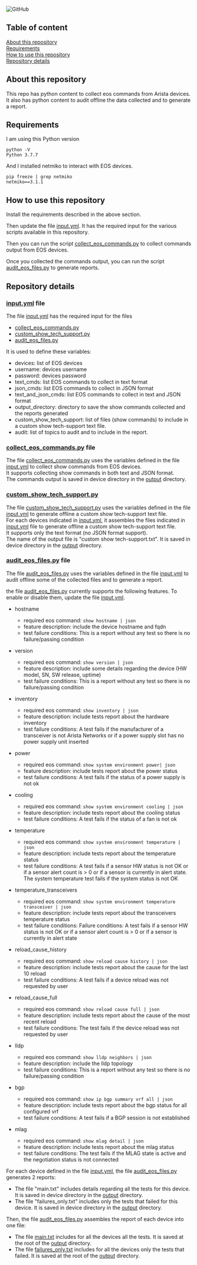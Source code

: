 ![GitHub](https://img.shields.io/github/license/ksator/arista_eos_audit)   
 
## Table of content

[About this repository](#about-this-repository)  
[Requirements](#requirements)  
[How to use this repository](#how-to-use-this-repository)  
[Repository details](#repository-details)   

## About this repository 

This repo has python content to collect eos commands from Arista devices.  
It also has python content to audit offline the data collected and to generate a report.  

## Requirements

I am using this Python version
```
python -V
Python 3.7.7
```
And I installed netmiko to interact with EOS devices.  
```
pip freeze | grep netmiko
netmiko==3.1.1
```

## How to use this repository 

Install the requirements described in the above section.  

Then update the file [input.yml](input.yml). It has the required input for the various scripts available in this repository.   

Then you can run the script [collect_eos_commands.py](collect_eos_commands.py) to collect commands output from EOS devices.  

Once you collected the commands output, you can run the script [audit_eos_files.py](audit_eos_files.py) to generate reports.  

## Repository details 

### [input.yml](input.yml) file 

The file [input.yml](input.yml) has the required input for the files
- [collect_eos_commands.py](collect_eos_commands.py) 
- [custom_show_tech_support.py](custom_show_tech_support.py) 
- [audit_eos_files.py](audit_eos_files.py)   

It is used to define these variables:    
- devices: list of EOS devices
- username: devices username 
- password: devices password
- text_cmds: list EOS commands to collect in text format
- json_cmds: list EOS commands to collect in JSON format
- text_and_json_cmds: list EOS commands to collect in text and JSON format 
- output_directory: directory to save the show commands collected and the reports generated
- custom_show_tech_support: list of files (show commands) to include in a custom show tech-support text file. 
- audit: list of topics to audit and to include in the report.  

### [collect_eos_commands.py](collect_eos_commands.py) file 

The file [collect_eos_commands.py](collect_eos_commands.py) uses the variables defined in the file [input.yml](input.yml) to collect show commands from EOS devices.  
It supports collecting show commands in both text and JSON format.  
The commands output is saved in device directory in the [output](output) directory. 

### [custom_show_tech_support.py](custom_show_tech_support.py)

The file [custom_show_tech_support.py](custom_show_tech_support.py) uses the variables defined in the file [input.yml](input.yml) to generate offline a custom show tech-support text file.  
For each devices indicated in [input.yml](input.yml), it assembles the files indicated in [input.yml](input.yml) file to generate offline a custom show tech-support text file.  
It supports only the text format (no JSON format support).  
The name of the output file is "custom show tech-support.txt".  It is saved in device directory in the [output](output) directory. 
  
### [audit_eos_files.py](audit_eos_files.py) file 

The file [audit_eos_files.py](audit_eos_files.py) uses the variables defined in the file [input.yml](input.yml) to audit offline some of the collected files and to generate a report.  

the file [audit_eos_files.py](audit_eos_files.py) currently supports the following features. To enable or disable them, update the file [input.yml](input.yml).

- hostname
  - required eos command: ```show hostname | json```
  - feature description: include the device hostname and fqdn
  - test failure conditions: This is a report without any test so there is no failure/passing condition

- version
  - required eos command: ```show version | json```
  - feature description: include some details regarding the device (HW model, SN, SW release, uptime)
  - test failure conditions: This is a report without any test so there is no failure/passing condition

- inventory 
  - required eos command: ```show inventory | json```
  - feature description: include tests report about the hardware inventory
  - test failure conditions: A test fails if the manufacturer of a transceiver is not Arista Networks or if a power supply slot has no power supply unit inserted
  
- power 
  - required eos command: ```show system environment power| json```
  - feature description: include tests report about the power status
  - test failure conditions: A test fails if the status of a power supply is not ok  

- cooling
  - required eos command: ```show system environment cooling | json```
  - feature description: include tests report about the cooling status
  - test failure conditions: A test fails if the status of a fan is not ok
  
- temperature
  - required eos command: ```show system environment temperature | json```
  - feature description: include tests report about the temperature status
  - test failure conditions: A test fails if a sensor HW status is not OK or if a sensor alert count is > 0 or if a sensor is currently in alert state. The system temperature test fails if the system status is not OK
  
- temperature_transceivers
  - required eos command: ```show system environment temperature transceiver | json```
  - feature description: include tests report about the transceivers temperature status
  - test failure conditions: Failure conditions: A test fails if a sensor HW status is not OK or if a sensor alert count is > 0 or if a sensor is currently in alert state
  
- reload_cause_history
  - required eos command: ```show reload cause history | json```
  - feature description: include tests report about the cause for the last 10 reload
  - test failure conditions: A test fails if a device reload was not requested by user

- reload_cause_full
  - required eos command: ```show reload cause full | json```
  - feature description: include tests report about the cause of the most recent reload
  - test failure conditions: The test fails if the device reload was not requested by user

- lldp
  - required eos command: ```show lldp neighbors | json```
  - feature description: include the lldp topology
  - test failure conditions: This is a report without any test so there is no failure/passing condition
 
- bgp
  - required eos command: ```show ip bgp summary vrf all | json```
  - feature description: include tests report about the bgp status for all configured vrf
  - test failure conditions: A test fails if a BGP session is not established

- mlag
  - required eos command: ```show mlag detail | json```
  - feature description: include tests report about the mlag status
  - test failure conditions: The test fails if the MLAG state is active and the negotiation status is not connected

For each device defined in the file [input.yml](input.yml), the file [audit_eos_files.py](audit_eos_files.py) generates 2 reports:
- The file "main.txt" includes details regarding all the tests for this device. It is saved in device directory in the [output](output) directory. 
- The file "failures_only.txt" includes only the tests that failed for this device. It is saved in device directory in the [output](output) directory. 

Then, the file [audit_eos_files.py](audit_eos_files.py) assembles the report of each device into one file: 
- The file [main.txt](output/main.txt) includes for all the devices all the tests. It is saved at the root of the [output](output) directory. 
- The file [failures_only.txt](output/failures_only.txt) includes for all the devices only the tests that failed. It is saved at the root of the [output](output) directory.  


 

